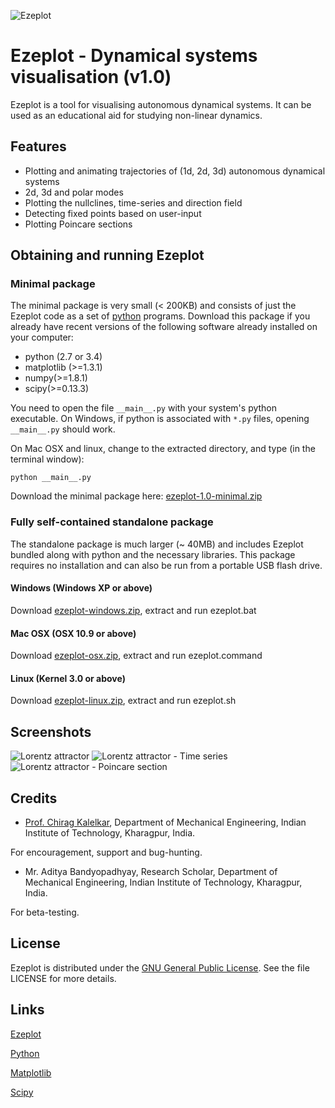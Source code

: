 ![Ezeplot](http://i.imgur.com/VAgBgLU.png)

Ezeplot - Dynamical systems visualisation (v1.0)
===============================================

Ezeplot is a tool for visualising autonomous dynamical systems. It can be used as an educational aid for studying non-linear dynamics.

Features
------------
* Plotting and animating trajectories of (1d, 2d, 3d) autonomous dynamical systems
* 2d, 3d and polar modes
* Plotting the nullclines, time-series and direction field
* Detecting fixed points based on user-input
* Plotting Poincare sections

Obtaining and running Ezeplot
-----------------------------

### Minimal package
The minimal package is very small (< 200KB) and consists of just the Ezeplot
code as a set of [python](https://www.python.org) programs.
Download this package if you already have recent versions of the following
software already installed on your computer:
* python (2.7 or 3.4)
* matplotlib (>=1.3.1)
* numpy(>=1.8.1)
* scipy(>=0.13.3)

You need to open the file `__main__.py` with your system's python executable.
On Windows, if python is associated with `*.py` files, opening `__main__.py` should work.

On Mac OSX and linux, change to the extracted directory, and type (in the terminal window):

    python __main__.py

Download the minimal package here: [ezeplot-1.0-minimal.zip](https://www.dropbox.com/s/48u1268ug92wyzv/ezeplot-1.0-minimal.zip?dl=1)

### Fully self-contained standalone package
The standalone package is much larger (~ 40MB) and includes Ezeplot bundled
along with python and the necessary libraries. This package requires no
installation and can also be run from a portable USB flash drive. 

#### Windows (Windows XP or above)
Download [ezeplot-windows.zip](https://www.dropbox.com/s/3ztkqm9xzhtzmw4/ezeplot-windows.zip?dl=1),
extract and run ezeplot.bat

#### Mac OSX (OSX 10.9 or above)
Download [ezeplot-osx.zip](https://www.dropbox.com/s/kmfstauqalyr5xb/ezeplot-osx.zip?dl=1),
extract and run ezeplot.command

#### Linux (Kernel 3.0 or above)
Download [ezeplot-linux.zip](https://www.dropbox.com/s/rbdtg0dayz6iacm/ezeplot-linux.zip?dl=1),
extract and run ezeplot.sh

Screenshots
-----------
![Lorentz attractor](http://i.imgur.com/Il9b2sf.png)
![Lorentz attractor - Time series](http://i.imgur.com/zAUQFlY.png)
![Lorentz attractor - Poincare section](http://i.imgur.com/BMeTMp2.png)

Credits
-------
* [Prof. Chirag Kalelkar](https://sites.google.com/site/kalelkar/), Department of Mechanical Engineering, Indian Institute of Technology, Kharagpur, India.

For encouragement, support and bug-hunting.

* Mr. Aditya Bandyopadhyay, Research Scholar, Department of Mechanical Engineering, Indian Institute of Technology, Kharagpur, India.

For beta-testing.

License
-------
Ezeplot is distributed under the [GNU General Public License](https://www.gnu.org/licenses/gpl.html). See the file LICENSE for more details.

Links
-----
[Ezeplot](http://grajkiran.github.io/ezeplot)

[Python](https://www.python.org/)

[Matplotlib](http://matplotlib.org/)

[Scipy](http://scipy.org)
